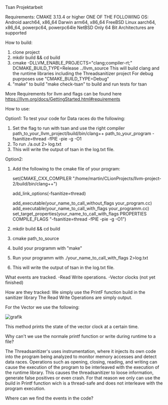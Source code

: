 Tsan Projektarbeit

Requirements: 
  CMAKE 3.13.4 or higher
  ONE OF THE FOLLOWING OS:  
      Android aarch64, x86_64
      Darwin arm64, x86_64
      FreeBSD
      Linux aarch64, x86_64, powerpc64, powerpc64le
      NetBSD
 Only 64 Bit Architectures are supported



How to build:
 1. clone project
  2. mkdir build && cd build
  3. cmake -DLLVM_ENABLE_PROJECTS="clang;compiler-rt;" DCMAKE_BUILD_TYPE=Release ../llvm_source
     This will build clang and the runtime libraries including the Threadsanitizer project
     For debug puprposes use "CMAKE_BUILD_TYPE=Debug"
  4. "make"  to build
      "make check-tsan" to build and run tests for tsan
 
 More Requirements for llvm and flags can be found here https://llvm.org/docs/GettingStarted.html#requirements
 
 
 
How to use:

Option1:
To test your code for Data races do the following:
1. Set the flag to run with tsan and use the right compiler
    path_to_your_llvm_project/build/bin/clang++ path_to_your_program -fsanitize=thread -fPIE -pie -g -O1
2. To run    ./a.out 2> log.txt
3. This will write the output of tsan in the log.txt file.

Option2:
1. Add the following to the cmake file of your program:

    set(CMAKE_CXX_COMPILER "/home/martin/CLionProjects/llvm-project-2/build/bin/clang++")

    add_link_options(-fsanitize=thread)

    add_executable(your_name_to_call_without_flags your_program.cc)
    add_executable(your_name_to_call_with_flags  your_programm.cc)
    set_target_properties(your_name_to_call_with_flags PROPERTIES COMPILE_FLAGS "-fsanitize=thread -fPIE -pie -g -O1")
3. mkdir build && cd build
4. cmake path_to_source
5. build your programm with "make"
6. Run your programm with ./your_name_to_call_with_flags 2>log.txt
7. This will write the output of tsan in the log.txt file.


What events are tracked.
-Read Write operations.
-Vector clocks (not yet finished)

How are they tracked:
We simply use the PrintF function build in the sanitizer library
The Read Write Operations are simply output.

For the Vector we use the following:

![grafik](https://user-images.githubusercontent.com/73063108/212671463-88f1ef17-4b7c-47bc-b56b-4f0006feaf1a.png)

This method prints the state of the vector clock at a certain time.


Why can't we use the normale printf function or write during runtime to a file?

The Threadsanitizer's uses instrumentation, where it injects its own code into the program being analyzed to monitor memory accesses and detect data races.
Operations such as opening, closing, reading, and writing can cause the execution of the program to be interleaved with the execution of the runtime library.
This causes the threadsanitizer to loose information, generate false positives or even crash. 
For that reason we only can use the build in Printf function wich is a thread-safe and does not interleave with the program execution.


Where can we find the events in the code?


  













 
 




